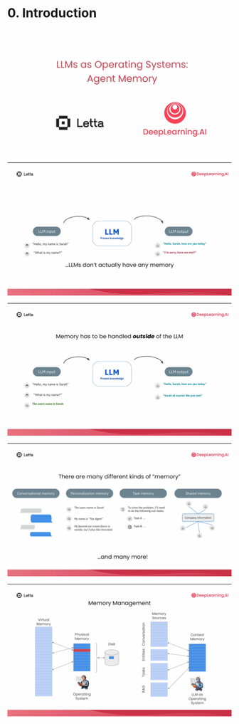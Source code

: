 # 0. Introduction

![](Slides/videoframe_0.png)

---

![](Slides/videoframe_55971.png)

---

![](Slides/videoframe_60554.png)

---

![](Slides/videoframe_95382.png)

---

![](Slides/videoframe_192300.png)
